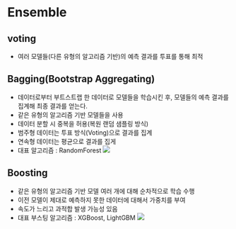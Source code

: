 # Ensemble

## voting

- 여러 모델들(다른 유형의 알고리즘 기반)의 예측 결과를 투표를 통해 최적

## Bagging(Bootstrap Aggregating)
- 데이터로부터 부트스트랩 한 데이터로 모델들을 학습시킨 후, 모델들의 예측 결과를 집계해 최종 결과를 얻는다.
- 같은 유형의 알고리즘 기반 모델들을 사용
- 데이터 분할 시 중복을 허용(복원 랜덤 샘플링 방식)
- 범주형 데이터는 투표 방식(Voting)으로 결과를 집계
- 연속형 데이터는 평균으로 결과를 집게
- 대표 알고리즘 : RandomForest
![](https://i.imgur.com/5dZCYkP.png)


## Boosting
- 같은 유형의 알고리즘 기반 모델 여러 개에 대해 순차적으로 학습 수행
- 이전 모델이 제대로 예측하지 못한 데이터에 대해서 가중치를 부여
- 속도가 느리고 과적합 발생 가능성 있음
- 대표 부스팅 알고리즘 : XGBoost, LightGBM
![](https://i.imgur.com/m8H8lQA.png)
